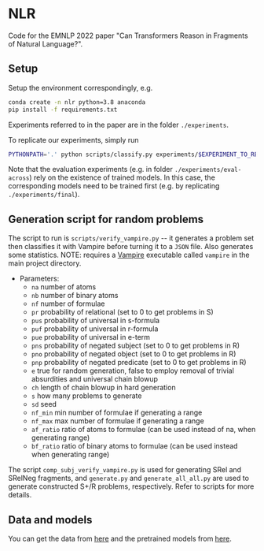 # NLR

Code for the EMNLP 2022 paper "Can Transformers Reason in Fragments of Natural Language?".

## Setup
Setup the environment correspondingly, e.g.

```bash
conda create -n nlr python=3.8 anaconda
pip install -f requirements.txt
```

Experiments referred to in the paper are in the folder `./experiments`.

To replicate our experiments, simply run

```bash
PYTHONPATH='.' python scripts/classify.py experiments/$EXPERIMENT_TO_REPLICATE
```

Note that the evaluation experiments (e.g. in folder `./experiments/eval-across`) rely on the existence of trained models. In this case, the corresponding models need to be trained first (e.g. by replicating `./experiments/final`).

## Generation script for random problems
The script to run is `scripts/verify_vampire.py` -- it generates a problem set then classifies it with Vampire
before turning it to a `JSON` file. Also generates some statistics. NOTE: requires a [Vampire](https://github.com/vprover/vampire) executable called `vampire`
in the main project directory.

- Parameters:
	- `na` number of atoms
	- `nb` number of binary atoms
	- `nf` number of formulae
	- `pr` probability of relational (set to 0 to get problems in S)
	- `pus` probability of universal in s-formula
	- `puf` probability of universal in r-formula
	- `pue` probability of universal in e-term
	- `pns` probability of negated subject (set to 0 to get problems in R)
	- `pno` probability of negated object (set to 0 to get problems in R)
	- `pnp` probability of negated predicate (set to 0 to get problems in R)
	- `e` true for random generation, false to employ removal of trivial absurdities and universal chain blowup
	- `ch` length of chain blowup in hard generation
	- `s` how many problems to generate
	- `sd` seed
    - `nf_min`  min number of formulae if generating a range
    - `nf_max`  max number of formulae if generating a range
    - `af_ratio` ratio of atoms to formulae (can be used instead of na, when generating range)
    - `bf_ratio` ratio of binary atoms to formulae (can be used instead when generating range)
    
The script `comp_subj_verify_vampire.py` is used for generating SRel and SRelNeg fragments, and `generate.py` and `generate_all_all.py` are used to generate constructed S+/R problems, respectively. Refer to scripts for more details.

## Data and models
You can get the data from [here](https://kant.cs.man.ac.uk/data/public/nlr/data.tar.gz) and the pretrained models from [here](https://kant.cs.man.ac.uk/data/public/nlr/models.tar.gz).

